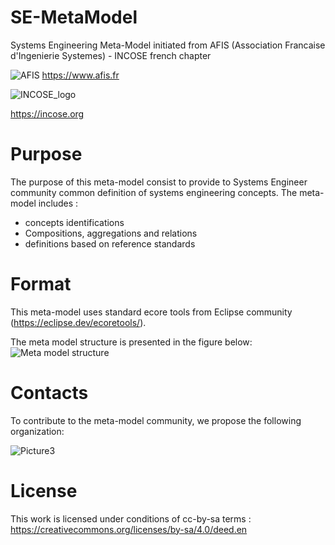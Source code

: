# SE-MetaModel
Systems Engineering Meta-Model initiated from AFIS (Association Francaise d'Ingenierie Systemes) - INCOSE french chapter

![AFIS](https://github.com/user-attachments/assets/a0ebfa65-27a4-4e86-897c-942e30d6121a)
https://www.afis.fr

![INCOSE_logo](https://github.com/user-attachments/assets/c8f7040f-0395-4a29-8955-959f7abe59cd)

https://incose.org

# Purpose

The purpose of this meta-model consist to provide to Systems Engineer community common definition of systems engineering concepts. The meta-model includes : 
* concepts identifications
* Compositions, aggregations and relations
* definitions based on reference standards

# Format

This meta-model uses standard ecore tools from Eclipse community (https://eclipse.dev/ecoretools/).

The meta model structure is presented in the figure below:
![Meta model structure](https://github.com/user-attachments/assets/ba577316-994d-42b0-9128-b35073651275)


# Contacts

To contribute to the meta-model community, we propose the following organization: 

![Picture3](https://github.com/user-attachments/assets/db7da9bd-0391-4c78-bcb0-e741464e7f97)

# License

This work is licensed under conditions of cc-by-sa terms : https://creativecommons.org/licenses/by-sa/4.0/deed.en
